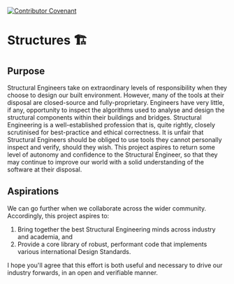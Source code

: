 [![Contributor Covenant](https://img.shields.io/badge/Contributor%20Covenant-2.0-4baaaa.svg)](code_of_conduct.md)

# Structures 🏗

## Purpose

Structural Engineers take on extraordinary levels of responsibility when they choose to design our built environment. However, many of the tools at their disposal are closed-source and fully-proprietary. Engineers have very little, if any, opportunity to inspect the algorithms used to analyse and design the structural components within their buildings and bridges. Structural Engineering is a well-established profession that is, quite rightly, closely scrutinised for best-practice and ethical correctness. It is unfair that Structural Engineers should be obliged to use tools they cannot personally inspect and verify, should they wish. This project aspires to return some level of autonomy and confidence to the Structural Engineer, so that they may continue to improve our world with a solid understanding of the software at their disposal.

## Aspirations

We can go further when we collaborate across the wider community. Accordingly, this project aspires to: 

1. Bring together the best Structural Engineering minds across industry and academia, and
2. Provide a core library of robust, performant code that implements various international Design Standards.

I hope you'll agree that this effort is both useful and necessary to drive our industry forwards, in an open and verifiable manner. 
